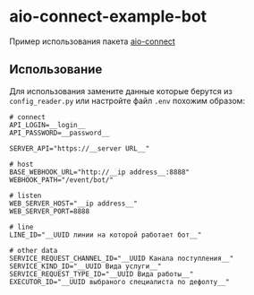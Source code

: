 # aio-connect-example-bot

Пример использования пакета [aio-connect](https://github.com/LilKirill00/aio-connect)

## Использование
Для использования замените данные которые берутся из `config_reader.py` или настройте файл `.env` похожим образом:
```dotenv
# connect
API_LOGIN=__login__
API_PASSWORD=__password__

SERVER_API="https://__server URL__"

# host
BASE_WEBHOOK_URL="http://__ip address__:8888"
WEBHOOK_PATH="/event/bot/"

# listen
WEB_SERVER_HOST="__ip address__"
WEB_SERVER_PORT=8888

# line
LINE_ID="__UUID линии на которой работает бот__"

# other data
SERVICE_REQUEST_CHANNEL_ID="__UUID Канала поступления__"
SERVICE_KIND_ID="__UUID Вида услуги__"
SERVICE_REQUEST_TYPE_ID="__UUID Вида работы__"
EXECUTOR_ID="__UUID выбраного специалиста по дефолту__"
```